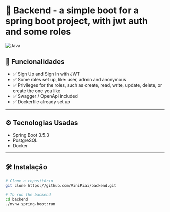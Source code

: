 # 📱 Backend - a simple boot for a spring boot project, with jwt auth and some roles

![Java](https://img.shields.io/badge/backend-java%20spring%20boot-yellow)

## 🚀 Funcionalidades

- ✅ Sign Up and Sign In with JWT 
- ✅ Some roles set up, like: user, admin and anonymous
- ✅ Privileges for the roles, such as create, read, write, update, delete, or create the one you like
- ✅ Swagger / OpenApi included
- ✅ Dockerfile already set up

---

## ⚙️ Tecnologias Usadas

- Spring Boot 3.5.3
- PostgreSQL
- Docker

---

## 🛠️ Instalação

```bash
# Clone o repositório
git clone https://github.com/ViniPiai/backend.git

# To run the backend
cd backend
./mvnw spring-boot:run

